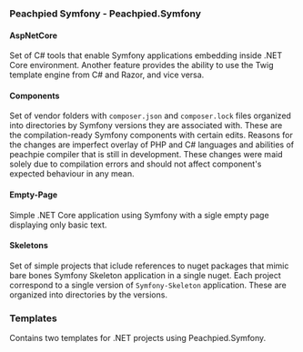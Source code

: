 ### Peachpied Symfony - Peachpied.Symfony

#### AspNetCore
Set of C# tools that enable Symfony applications embedding inside .NET Core environment. Another feature provides the ability to use the Twig template engine from C# and Razor, and vice versa.

#### Components
Set of vendor folders with `composer.json` and `composer.lock` files organized into directories by Symfony versions they are associated with. These are the compilation-ready
Symfony components with certain edits. Reasons for the changes are imperfect overlay of PHP and C# languages and abilities of peachpie compiler that is still in development. These changes
were maid solely due to compilation errors and should not affect component's expected behaviour in any mean.

#### Empty-Page
Simple .NET Core application using Symfony with a sigle empty page displaying only basic text.

#### Skeletons
Set of simple projects that iclude references to nuget packages that mimic bare bones Symfony Skeleton application in a single nuget. Each project correspond to a single version of
`Symfony-Skeleton` application. These are organized into directories by the versions.

### Templates
Contains two templates for .NET projects using Peachpied.Symfony. 

